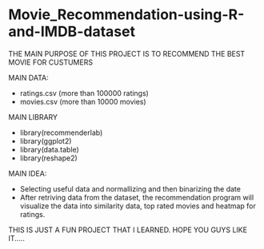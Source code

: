 # Movie_Recommendation-using-R-and-IMDB-dataset

THE MAIN PURPOSE OF THIS PROJECT IS TO RECOMMEND THE BEST MOVIE FOR CUSTUMERS

MAIN DATA:

+ ratings.csv (more than 100000 ratings)
+ movies.csv (more than 10000 movies)

MAIN LIBRARY

+ library(recommenderlab)
+ library(ggplot2)
+ library(data.table)
+ library(reshape2)

MAIN IDEA:

- Selecting useful data and normallizing and then binarizing the date
- After retriving data from the dataset, the recommendation program will visualize the data into similarity data, top rated movies and heatmap for ratings.

THIS IS JUST A FUN PROJECT THAT I LEARNED. HOPE YOU GUYS LIKE IT.....

